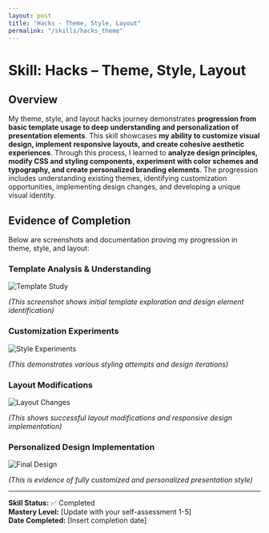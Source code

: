 ```yaml
---
layout: post
title: "Hacks - Theme, Style, Layout"
permalink: "/skills/hacks_theme"
---
```

# Skill: Hacks – Theme, Style, Layout

## Overview

My theme, style, and layout hacks journey demonstrates **progression from basic template usage to deep understanding and personalization of presentation elements**. This skill showcases **my ability to customize visual design, implement responsive layouts, and create cohesive aesthetic experiences**. Through this process, I learned to **analyze design principles, modify CSS and styling components, experiment with color schemes and typography, and create personalized branding elements**. The progression includes understanding existing themes, identifying customization opportunities, implementing design changes, and developing a unique visual identity.

## Evidence of Completion

Below are screenshots and documentation proving my progression in theme, style, and layout:

### Template Analysis & Understanding
![Template Study](/student/assets/images/basictemplate.png)

*(This screenshot shows initial template exploration and design element identification)*

### Customization Experiments
![Style Experiments](/student/assets/images/templateupdate1.png)

*(This demonstrates various styling attempts and design iterations)*

### Layout Modifications
![Layout Changes](/student/assets/images/layout-modifications.png)

*(This shows successful layout modifications and responsive design implementation)*

### Personalized Design Implementation
![Final Design](/student/assets/images/personalized-design.png)

*(This is evidence of fully customized and personalized presentation style)*

---
**Skill Status:** ✅ Completed  
**Mastery Level:** [Update with your self-assessment 1-5]  
**Date Completed:** [Insert completion date]